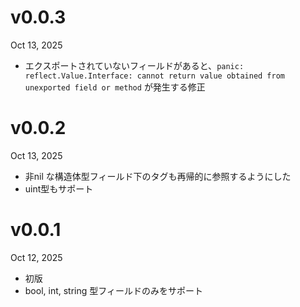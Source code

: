 v0.0.3
======
Oct 13, 2025

- エクスポートされていないフィールドがあると、`panic: reflect.Value.Interface: cannot return value obtained from unexported field or method` が発生する修正

v0.0.2
======
Oct 13, 2025

- 非nil な構造体型フィールド下のタグも再帰的に参照するようにした
- uint型もサポート

v0.0.1
======
Oct 12, 2025

- 初版
- bool, int, string 型フィールドのみをサポート
